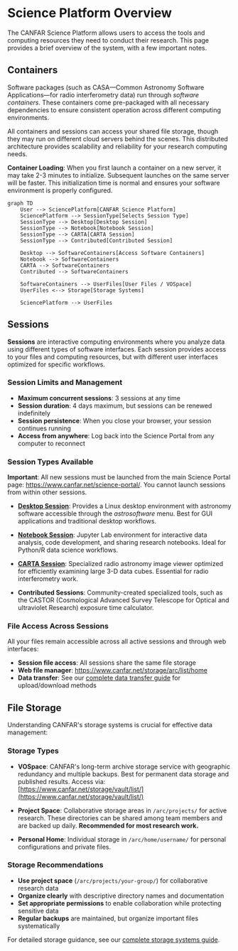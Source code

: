 # Science Platform Overview

The CANFAR Science Platform allows users to access the tools and computing
resources they need to conduct their research. This page provides a
brief overview of the system, with a few important notes.

## Containers

Software packages (such as CASA—Common Astronomy Software Applications—for radio interferometry data) run through
*software containers*. These containers come pre-packaged with all necessary
dependencies to ensure consistent operation across different computing environments. 

All containers and sessions can access your shared file storage, though they may run
on different cloud servers behind the scenes. This distributed architecture provides
scalability and reliability for your research computing needs.

**Container Loading**: When you first launch a container on a new server, it may take
2-3 minutes to initialize. Subsequent launches on the same server will be faster.
This initialization time is normal and ensures your software environment is properly configured.

```mermaid
graph TD
    User --> SciencePlatform[CANFAR Science Platform]
    SciencePlatform --> SessionType[Selects Session Type]
    SessionType --> Desktop[Desktop Session]
    SessionType --> Notebook[Notebook Session]
    SessionType --> CARTA[CARTA Session]
    SessionType --> Contributed[Contributed Session]

    Desktop --> SoftwareContainers[Access Software Containers]
    Notebook --> SoftwareContainers
    CARTA --> SoftwareContainers
    Contributed --> SoftwareContainers

    SoftwareContainers --> UserFiles[User Files / VOSpace]
    UserFiles <--> Storage[Storage Systems]

    SciencePlatform --> UserFiles
```

## Sessions

**Sessions** are interactive computing environments where you analyze data using different
types of software interfaces. Each session provides access to your files and computing
resources, but with different user interfaces optimized for specific workflows.

### Session Limits and Management
- **Maximum concurrent sessions**: 3 sessions at any time
- **Session duration**: 4 days maximum, but sessions can be renewed indefinitely
- **Session persistence**: When you close your browser, your session continues running
- **Access from anywhere**: Log back into the Science Portal from any computer to reconnect

### Session Types Available

**Important**: All new sessions must be launched from the main Science Portal
page: <https://www.canfar.net/science-portal/>. You cannot launch sessions from within other sessions.

- **[Desktop Session](launch-desktop.md)**: Provides a Linux desktop environment with astronomy
  software accessible through the *astrosoftware* menu. Best for GUI applications and 
  traditional desktop workflows.

- **[Notebook Session](launch-notebook.md)**: Jupyter Lab environment for interactive data
  analysis, code development, and sharing research notebooks. Ideal for Python/R data science workflows.

- **[CARTA Session](launch-carta.md)**: Specialized radio astronomy image viewer optimized
  for efficiently examining large 3-D data cubes. Essential for radio interferometry work.

- **Contributed Sessions**: Community-created specialized tools, such as the CASTOR 
  (Cosmological Advanced Survey Telescope for Optical and ultraviolet Research) exposure time calculator.

### File Access Across Sessions

All your files remain accessible across all active sessions and through web interfaces:
- **Session file access**: All sessions share the same file storage
- **Web file manager**: <https://www.canfar.net/storage/arc/list/home>
- **Data transfer**: See our [complete data transfer guide](../data-transfer-guide.md) for upload/download methods

## File Storage

Understanding CANFAR's storage systems is crucial for effective data management:

### Storage Types

- **VOSpace**: CANFAR's long-term archive storage service with geographic redundancy
  and multiple backups. Best for permanent data storage and published results.
  Access via: [https://www.canfar.net/storage/vault/list/](https://www.canfar.net/storage/vault/list/)

- **Project Space**: Collaborative storage areas in `/arc/projects/` for active research.
  These directories can be shared among team members and are backed up daily.
  **Recommended for most research work.**

- **Personal Home**: Individual storage in `/arc/home/username/` for personal configurations
  and private files.

### Storage Recommendations

- **Use project space** (`/arc/projects/your-group/`) for collaborative research data
- **Organize clearly** with descriptive directory names and documentation
- **Set appropriate permissions** to enable collaboration while protecting sensitive data
- **Regular backups** are maintained, but organize important files systematically

For detailed storage guidance, see our [complete storage systems guide](../storage-systems-guide.md).
